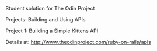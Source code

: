 Student solution for The Odin Project

Projects: Building and Using APIs

Project 1: Building a Simple Kittens API

Details at: http://www.theodinproject.com/ruby-on-rails/apis

